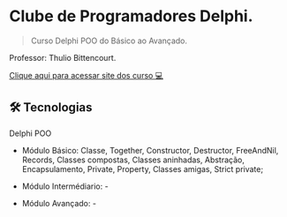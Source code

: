 # Clube de Programadores Delphi.

> Curso Delphi POO do Básico ao Avançado.

Professor: Thulio Bittencourt.

<a href="https://academiadocodigo.com.br/campanha/clube-de-programadores/" target="_blank">Clique aqui para acessar site dos curso 💻</a>


## 🛠️ Tecnologias
Delphi POO
 
 * Módulo Básico:
         Classe, Together, Constructor, Destructor, FreeAndNil, Records, Classes compostas, Classes aninhadas, Abstração, Encapsulamento, Private, Property, Classes amigas, Strict private;
 

 * Módulo Intermédiario:
        - 
 

* Módulo Avançado:
        - 
 
